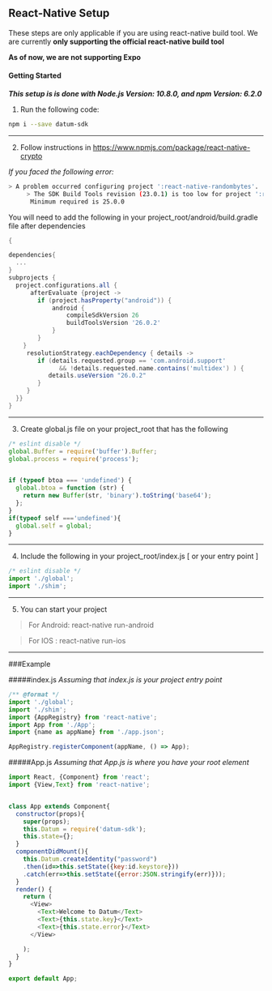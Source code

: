 ## React-Native Setup

These steps are only applicable if you are using react-native build tool.
We are currently **only supporting the official react-native build tool**

**As of now, we are not supporting Expo**

#### Getting Started
**_This setup is is done with Node.js  Version: 10.8.0, and npm  Version: 6.2.0_**
1) Run the following code:

```bash
npm i --save datum-sdk  
```

---------------------------

2) Follow instructions in https://www.npmjs.com/package/react-native-crypto

_If you faced the following error:_
```bash
> A problem occurred configuring project ':react-native-randombytes'.
     > The SDK Build Tools revision (23.0.1) is too low for project ':react-native-randombytes'.
      Minimum required is 25.0.0
```
 You will need to add the following in your project_root/android/build.gradle file after dependencies
```gradle
{

dependencies{
  ...
}  
subprojects {
  project.configurations.all {
      afterEvaluate {project ->
        if (project.hasProperty("android")) {
            android {
                compileSdkVersion 26
                buildToolsVersion '26.0.2'
            }
        }
    }
     resolutionStrategy.eachDependency { details ->
        if (details.requested.group == 'com.android.support'
              && !details.requested.name.contains('multidex') ) {
           details.useVersion "26.0.2"
        }
     }
  }}
}
```

---------------------------

3) Create global.js file on your project_root that has the following
```javascript
/* eslint disable */
global.Buffer = require('buffer').Buffer;
global.process = require('process');


if (typeof btoa === 'undefined') {
  global.btoa = function (str) {
    return new Buffer(str, 'binary').toString('base64');
  };
}
if(typeof self ==='undefined'){
  global.self = global;
}
```

---------------------------

4) Include the following in your project_root/index.js [ or your entry point ]
```javascript
/* eslint disable */
import './global';
import './shim';
```

---------------------------

5) You can start your project
> For Android: react-native run-android

> For IOS : react-native run-ios

---------------------------
###Example


#####index.js
_Assuming that index.js is your project entry point_
```javascript
/** @format */
import './global';
import './shim';
import {AppRegistry} from 'react-native';
import App from './App';
import {name as appName} from './app.json';

AppRegistry.registerComponent(appName, () => App);

```


#####App.js
_Assuming that App.js is where you have your root element_
```javascript
import React, {Component} from 'react';
import {View,Text} from 'react-native';


class App extends Component{
  constructor(props){
    super(props);
    this.Datum = require('datum-sdk');
    this.state={};
  }
  componentDidMount(){
    this.Datum.createIdentity("password")
    .then(id=>this.setState({key:id.keystore}))
    .catch(err=>this.setState({error:JSON.stringify(err)}));
  }
  render() {
    return (
      <View>
        <Text>Welcome to Datum</Text>
        <Text>{this.state.key}</Text>
        <Text>{this.state.error}</Text>
      </View>

    );
  }
}

export default App;
```
